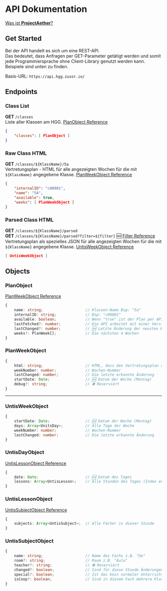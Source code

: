 # API Dokumentation

[Was ist **ProjectAether**?](https://projectaether.github.io/)

## Get Started

Bei der API handelt es sich um eine REST-API.  
Das bedeutet, dass Anfragen per GET-Parameter getätigt werden und somit jede Programmiersprache ohne Client-Library genutzt werden kann.  
Beispiele sind unten zu finden.  

Basis-URL: ```https://api.hgg.zusor.io/```

## Endpoints

### Class List
**GET** ```/classes```  
Liste aller Klassen am HGG. [PlanObject Reference](#planobject)
```json
{
    "classes": [ PlanObject ]
}
```

### Raw Class HTML
**GET** ```/classes/${KlassName}/5a```  
Vertretungsplan - HTML für alle angezeigten Wochen für die mit ```${KlassName}``` angegebene Klasse. [PlanWeekObject Reference](#planweekobject)
```json
{
    "internalID": "c00001",
    "name": "5A",
    "available": true,
    "weeks": [ PlanWeekObject ]
}
```

### Parsed Class HTML
**GET** ```/classes/${KlassName}/parsed```  
**GET** ```/classes/${KlassName}/parsed?filter=${filter}``` 🆕 [Filter Reference](https://projectaether.github.io/Dokumentation/Filter)   
Vertretungsplan als spezielles JSON für alle angezeigten Wochen für die mit ```${KlassName}``` angegebene Klasse. [UntisWeekObject Reference](#UnitsWeekObject)
```json
[ UntisWeekObject ]
```

## Objects
### PlanObject
[PlanWeekObject Reference](#PlanWeekObject)
```ts
{
    name: string;                   // Klassen-Name Bsp: "5a"
    internalID: string;             // Bsp: "c00001"
    available: boolean;             // Wenn "true" ist der Plan per API verfügbar
    lastFetched?: number;           // Die API arbeitet mit einer Version, die zu diesem Zeitpunkt vom HGG-Server geladen wurde
    lastChanged?: number;           // 🆕 Letzte Änderung der neusten Woche
    weeks?: PlanWeek[];             // Die nächsten 4 Wochen
}
```
### PlanWeekObject
```ts
{
    html: string;                   // HTML, dass den Vertretungsplan darstellt
    weekNumber: number;             // Wochen-Nummer
    lastChanged: number;            // Die letzte erkannte Änderung
    startDate: Date;                // 🆕 Datum der Woche (Montag)
    debug?: string;                 // ⛔ Reserviert
}
```
---
### UntisWeekObject
```ts
{
    startDate: Date;                // 🆕 Datum der Woche (Montag)
    days: Array<UnitsDay>;          // Alle Tage der Woche
    weekNumber: number;             // Wochen-Nummer
    lastChanged: number;            // Die letzte erkannte Änderung
}
```
### UntisDayObject
[UntisLessonObject Reference](#UntisLessonObject)
```ts
{
    date: Date;                     // 🆕 Datum des Tages
    lessons: Array<UntisLesson>;    // Alle Stunden des Tages (Index entspricht der Reihenfolge (1. Stunde, 2. Stunde, ...))
}
```
### UntisLessonObject
[UntisSubjectObject Reference](#UntisSubjectObject)
```ts
{
    subjects: Array<UntisSubject>;  // Alle Fächer in dieser Stunde
}
```
### UntisSubjectObject
```ts
{
    name: string;                   // Name des Fachs z.B. "De"
    room?: string;                  // Raum z.B. "Aula"
    teacher?: string;               // ⛔ Reserviert
    changed?: boolean;              // Sind für diese Stunde Änderungen vorgenommen? (Rot im Vertretungsplan) ( ⚠️ Ist bei allen Fächern in einer Stunde gleich! ⚠️ )
    special?: boolean;              // Ist das kein normaler Unterricht z.B. "Schulgottesdienst"
    isCoop?: boolean;               // Sind in diesem Fach mehrere Klassen zusammen z.B. Religion / Ethik bzw. sind mehrere Lehrer für dieses Fach zuständig z.B. Sport (+ Schwimmen)
}
```

